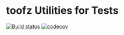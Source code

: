 # toofz Utilities for Tests

[![Build status](https://ci.appveyor.com/api/projects/status/5mrvq3c9shjkisgs/branch/master?svg=true)](https://ci.appveyor.com/project/leonard-thieu/toofz-testsshared/branch/master) [![codecov](https://codecov.io/gh/leonard-thieu/toofz-testsshared/branch/master/graph/badge.svg)](https://codecov.io/gh/leonard-thieu/toofz-testsshared)
